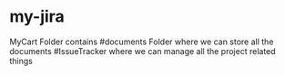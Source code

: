 # my-jira
MyCart Folder contains
 #documents Folder
    where we can store all the documents
 #IssueTracker
    where we can manage all the project related things